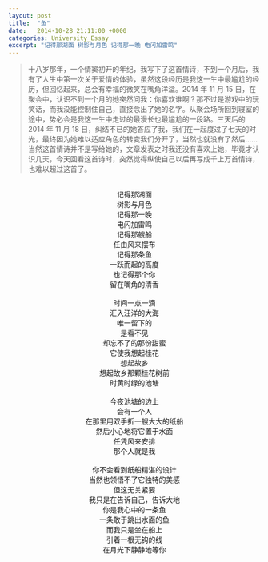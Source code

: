 ```yaml
---
layout: post
title:  "鱼"
date:   2014-10-28 21:11:00 +0000
categories: University_Essay
excerpt: "记得那湖面 树影与月色 记得那一晚 电闪加雷鸣"
---
```


<div>
<blockquote class="quote-style">
十八岁那年，一个情窦初开的年纪，我写下了这首情诗，不到一个月后，我有了人生中第一次关于爱情的体验，虽然这段经历是我这一生中最尴尬的经历，但回忆起来，总会有幸福的微笑在嘴角洋溢。2014 年 11 月 15 日，在聚会中，认识不到一个月的她突然问我：你喜欢谁啊？那不过是游戏中的玩笑话，而我没能控制住自己，直接念出了她的名字。从聚会场所回到寝室的途中，势必会是我这一生中走过的最漫长也最尴尬的一段路。三天后的 2014 年 11 月 18 日，纠结不已的她答应了我，我们在一起度过了七天的时光，最终因为她难以适应角色的转变我们分开了，当然也就没有了然后……当然这首情诗并不是写给她的，文章发表之时我还没有喜欢上她，毕竟才认识几天，今天回看这首诗时，突然觉得纵使自己以后再写成千上万首情诗，也难以超过这首了。
</blockquote>
<br>
</div>

<div align='center'>
记得那湖面<br>
树影与月色<br>
记得那一晚<br>
电闪加雷鸣<br>
记得那艘船<br>
任由风来摆布<br>
记得那条鱼<br>
一跃而起的高度<br>
也记得那个你<br>
留在嘴角的清香<br>
<br>
时间一点一滴<br>
汇入汪洋的大海<br>
唯一留下的<br>
是看不见<br>
却忘不了的那份甜蜜<br>
它使我想起桂花<br>
想起故乡<br>
想起故乡那颗桂花树前<br>
时黄时绿的池塘<br>
<br>
今夜池塘的边上<br>
会有一个人<br>
在那里用双手折一艘大大的纸船<br>
然后小心地将它置于水面<br>
任凭风来安排<br>
那个人就是我<br>
<br>
你不会看到纸船精湛的设计<br>
当然也领悟不了它独特的美感<br>
但这无关紧要<br>
我只是在告诉自己，告诉大地<br>
你是我心中的一条鱼<br>
一条敢于跳出水面的鱼<br>
而我只是坐在船上<br>
引着一根无钩的线<br>
在月光下静静地等你<br>
</div>